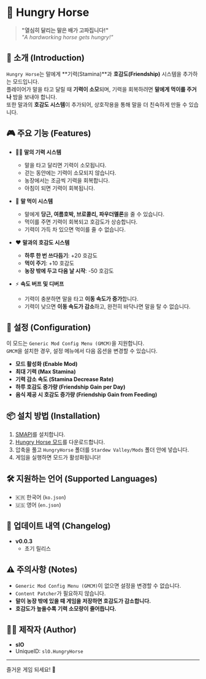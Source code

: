# 🐴 Hungry Horse

> **"열심히 달리는 말은 배가 고파집니다!"**  
> _"A hardworking horse gets hungry!"_

## 📖 소개 (Introduction)

`Hungry Horse`는 말에게 **기력(Stamina)**과 **호감도(Friendship)** 시스템을 추가하는 모드입니다.  
플레이어가 말을 타고 달릴 때 **기력이 소모**되며, 기력을 회복하려면 **말에게 먹이를 주거나** 밤을 보내야 합니다.  
또한 말과의 **호감도 시스템**이 추가되어, 상호작용을 통해 말을 더 친숙하게 만들 수 있습니다.

## 🎮 주요 기능 (Features)

- 🏃‍♂️ **말의 기력 시스템**

  - 말을 타고 달리면 기력이 소모됩니다.
  - 걷는 동안에는 기력이 소모되지 않습니다.
  - 농장에서는 조금씩 기력을 회복합니다.
  - 아침이 되면 기력이 회복됩니다.

- 🍎 **말 먹이 시스템**

  - 말에게 **당근, 여름호박, 브로콜리, 파우더멜론**을 줄 수 있습니다.
  - 먹이를 주면 기력이 회복되고 호감도가 상승합니다.
  - 기력이 가득 차 있으면 먹이를 줄 수 없습니다.

- ❤️ **말과의 호감도 시스템**

  - **하루 한 번 쓰다듬기**: +20 호감도
  - **먹이 주기**: +10 호감도
  - **농장 밖에 두고 다음 날 시작**: -50 호감도

- ⚡ **속도 버프 및 디버프**
  - 기력이 충분하면 말을 타고 **이동 속도가 증가**합니다.
  - 기력이 낮으면 **이동 속도가 감소**하고, 완전히 바닥나면 말을 탈 수 없습니다.

## 🔧 설정 (Configuration)

이 모드는 `Generic Mod Config Menu (GMCM)`을 지원합니다.  
`GMCM`을 설치한 경우, 설정 메뉴에서 다음 옵션을 변경할 수 있습니다.

- **모드 활성화 (Enable Mod)**
- **최대 기력 (Max Stamina)**
- **기력 감소 속도 (Stamina Decrease Rate)**
- **하루 호감도 증가량 (Friendship Gain per Day)**
- **음식 제공 시 호감도 증가량 (Friendship Gain from Feeding)**

## 📦 설치 방법 (Installation)

1. [SMAPI](https://smapi.io/)를 설치합니다.
2. [Hungry Horse 모드](링크)를 다운로드합니다.
3. 압축을 풀고 `HungryHorse` 폴더를 `Stardew Valley/Mods` 폴더 안에 넣습니다.
4. 게임을 실행하면 모드가 활성화됩니다!

## 🛠️ 지원하는 언어 (Supported Languages)

- 🇰🇷 한국어 (`ko.json`)
- 🇺🇸 영어 (`en.json`)

## 🔄 업데이트 내역 (Changelog)

- **v0.0.3**
  - 초기 릴리스

## ⚠️ 주의사항 (Notes)

- `Generic Mod Config Menu (GMCM)`이 없으면 설정을 변경할 수 없습니다.
- `Content Patcher`가 필요하지 않습니다.
- **말이 농장 밖에 있을 때 게임을 저장하면 호감도가 감소합니다.**
- **호감도가 높을수록 기력 소모량이 줄어듭니다.**

## 👨‍💻 제작자 (Author)

- **slO**
- UniqueID: `slO.HungryHorse`

---

즐거운 게임 되세요! 🐎
